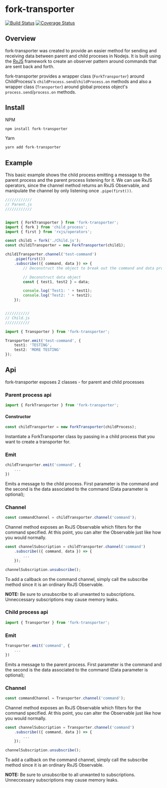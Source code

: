 # fork-transporter
[![Build Status](https://travis-ci.com/alex-ald/fork-transporter.svg?branch=master)](https://travis-ci.com/alex-ald/fork-transporter)
[![Coverage Status](https://coveralls.io/repos/github/alex-ald/fork-transporter/badge.svg)](https://coveralls.io/github/alex-ald/fork-transporter)

## Overview

fork-transporter was created to provide an easier method for sending and receiving data between parent and child proceses in Nodejs. It is built using the [RxJS](https://github.com/ReactiveX/rxjs) framework to create an observer pattern around commands that are sent back and forth.

fork-transporter provides a wrapper class (`ForkTransporter`) around ChildProcess's `childProcess.send`/`childProcess.on` methods and also a wrapper class (`Transporter`) around global process object's `process.send`/`process.on` methods. 

## Install

NPM

```javascript
npm install fork-transporter
```

Yarn

```javascript
yarn add fork-transporter
```

## Example

This basic example shows the child process emitting a message to the parent process and the parent process listening for it. We can use RxJS operators, since the channel method returns an RxJS Observable, and manipulate the channel by only listening once `.pipe(first())`.

```typescript
////////////
// Parent.js
////////////


import { ForkTransporter } from 'fork-transporter';
import { fork } from 'child_process';
import { first } from 'rxjs/operators';

const child1 = fork('./Child.js');
const child1Transporter = new ForkTransporter(child1);

child1Transporter.channel('test-command')
    .pipe(first())
    .subscribe(({ command, data }) => {
        // Deconstruct the object to break out the command and data properties

        // Deconstruct data object 
        const { test1, test2 } = data;

        console.log('Test1: ' + test1);
        console.log('Test2: ' + test2);
    });


///////////
// Child.js
///////////

import { Transporter } from 'fork-transporter';

Transporter.emit('test-command', {
    test1: 'TESTING',
    test2: 'MORE TESTING'
});
```

## Api

fork-transporter exposes 2 classes - for parent and child processes

### Parent process api

```typescript
import { ForkTransporter } from 'fork-transporter';
```

#### Constructor

```typescript
const childTransporter = new ForkTransporter(childProcess);
```

Instantiate a ForkTransporter class by passing in a child process that you want to create a transporter for.

### Emit

```typescript
childTransporter.emit('command', {
    ...
})
```

Emits a message to the child process. First parameter is the command and the second is the data associated to the command (Data parameter is optional);

### Channel

```typescript
const commandChannel = childTransporter.channel('command');
```

Channel method exposes an RxJS Observable which filters for the command specified. At this point, you can alter the Observable just like how you would normally.

```typescript
const channelSubscription = childTransporter.channel('command')
    .subscribe(({ command, data }) => {
        ...
    });

channelSubscription.unsubscribe();
```

To add a callback on the command channel, simply call the subscribe method since it is an ordinary RxJS Observable. 

**NOTE:** Be sure to unsubscribe to all unwanted to subscriptions. Unneccessary subscriptions may cause memory leaks.

### Child process api

```typescript
import { Transporter } from 'fork-transporter';
```

### Emit

```typescript
Transporter.emit('command', {
    ...
})
```

Emits a message to the parent process. First parameter is the command and the second is the data associated to the command (Data parameter is optional);

### Channel

```typescript
const commandChannel = Transporter.channel('command');
```

Channel method exposes an RxJS Observable which filters for the command specified. At this point, you can alter the Observable just like how you would normally.

```typescript
const channelSubscription = Transporter.channel('command')
    .subscribe(({ command, data }) => {
        ...
    });

channelSubscription.unsubscribe();
```

To add a callback on the command channel, simply call the subscribe method since it is an ordinary RxJS Observable. 

**NOTE:** Be sure to unsubscribe to all unwanted to subscriptions. Unneccessary subscriptions may cause memory leaks.